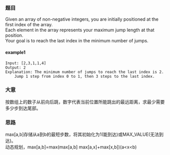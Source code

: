 ### 题目
Given an array of non-negative integers, you are initially positioned at the first index of the array.<br>
Each element in the array represents your maximum jump length at that position.<br>
Your goal is to reach the last index in the minimum number of jumps.<br>

#### example1
```
Input: [2,3,1,1,4]
Output: 2
Explanation: The minimum number of jumps to reach the last index is 2.
    Jump 1 step from index 0 to 1, then 3 steps to the last index.
```

### 大意
按数组上的数子从前向后跳，数字代表当前位置所能跳出的最远距离，求最少需要多少步到达尾部。

### 思路
max[a,b]存储从a到b的最短步数，将其初始化为1(能到达)或MAX_VALUE(无法到达)。<br>
动态规划，max[a,b]=max(max[a,b] max[a,x]+max[x,b])(a<x<b)


